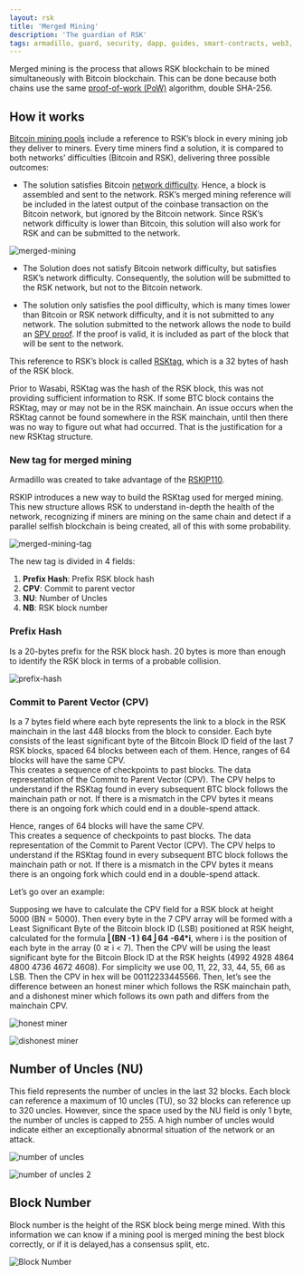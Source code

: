 ```yaml
---
layout: rsk
title: 'Merged Mining'
description: 'The guardian of RSK'
tags: armadillo, guard, security, dapp, guides, smart-contracts, web3, bitcoin, rsk, peer-to-peer, dapp-examples, blockchain
---
```


Merged mining is the process that allows RSK blockchain to be mined simultaneously with Bitcoin blockchain. 
This can be done because both chains use the same [proof-of-work (PoW)](https://en.wikipedia.org/wiki/Proof_of_work) algorithm, 
double SHA-256. 

## How it works

[Bitcoin mining pools](https://developers.rsk.co/rsk/architecture/mining/) include a reference to RSK’s block in every mining job they deliver to miners. 
Every time miners find a solution, 
it is compared to both networks’ difficulties (Bitcoin and RSK), 
delivering three possible outcomes:

- The solution satisfies Bitcoin [network difficulty](https://en.bitcoin.it/wiki/Difficulty). 
Hence, a block is assembled and sent to the network. 
RSK’s merged mining reference will be included in the latest output of the coinbase transaction on the Bitcoin network, 
but ignored by the Bitcoin network. 
Since RSK’s network difficulty is lower than Bitcoin, 
this solution will also work for RSK and can be submitted to the network.

![merged-mining](/assets/img/guides/armadillo/merged-mining.png)

- The Solution does not satisfy Bitcoin network difficulty, 
but satisfies RSK’s network difficulty. 
Consequently, the solution will be submitted to the RSK network, 
but not to the Bitcoin network.

- The solution only satisfies the pool difficulty, 
which is many times lower than Bitcoin or RSK network difficulty, 
and it is not submitted to any network.
The solution submitted to the network allows the node to build an [SPV proof](/guides/armadillo/glossary/#spv-proof). 
If the proof is valid, 
it is included as part of the block that will be sent to the network.

This reference to RSK’s block is called [RSKtag](/guides/armadillo/glossary/#rsktag/), 
which is a 32 bytes of hash of the RSK block.

Prior to Wasabi, RSKtag was the hash of the RSK block, 
this was not providing sufficient information to RSK. 
If some BTC block contains the RSKtag, 
may or may not be in the RSK mainchain. 
An issue occurs when the RSKtag cannot be found somewhere in the RSK mainchain, 
until then there was no way to figure out what had occurred. 
That is the justification for a new RSKtag structure.

### New tag for merged mining

Armadillo was created to take advantage of the [RSKIP110](https://github.com/rsksmart/RSKIPs/blob/master/IPs/RSKIP110.md). 

RSKIP introduces a new way to build the RSKtag used for merged mining. 
This new structure allows RSK to understand in-depth the health of the network, 
recognizing if miners are mining on the same chain and detect if a parallel selfish blockchain is being created, 
all of this with some probability. 

![merged-mining-tag](/assets/img/guides/armadillo/merged-mining-tag.png)

The new tag is divided in 4 fields:
1. **Prefix Hash**: Prefix RSK block hash
2. **CPV**: Commit to parent vector
3. **NU**: Number of Uncles
4. **NB**: RSK block number

### Prefix Hash

Is a 20-bytes prefix for the RSK block hash. 
20 bytes is more than enough to identify the RSK block in terms of a probable collision.

![prefix-hash](/assets/img/guides/armadillo/prefix-hash.png)

### Commit to Parent Vector (CPV)

Is a 7 bytes field where each byte represents the link to a block in the RSK mainchain in the last 448 blocks from the block to consider. 
Each byte consists of the least significant byte of the Bitcoin Block ID field of the last 7 RSK blocks, 
spaced 64 blocks between each of them. 
Hence, ranges of 64 blocks will have the same CPV.  
This creates a sequence of checkpoints to past blocks. 
The data representation of the Commit to Parent Vector (CPV). 
The CPV helps to understand if the RSKtag found in every subsequent BTC block follows the mainchain path or not. 
If there is a mismatch in the CPV bytes it means there is an ongoing fork which could end in a double-spend attack.

Hence, ranges of 64 blocks will have the same CPV.  
This creates a sequence of checkpoints to past blocks. 
The data representation of the Commit to Parent Vector (CPV). 
The CPV helps to understand if the RSKtag found in every subsequent BTC block follows the mainchain path or not. 
If there is a mismatch in the CPV bytes it means there is an ongoing fork which could end in a double-spend attack.

Let’s go over an example: 

Supposing we have to calculate the CPV field for a RSK block at height 5000 (BN = 5000). 
Then every byte in the 7 CPV array will be formed with a Least Significant Byte of the Bitcoin block ID (LSB) positioned at RSK height, 
calculated for the formula  **⎣(BN -1 ) 64⎦ 64 -64\*i**, where i is the position of each byte in the array (0 ⋜ i < 7). 
Then the CPV will be using the least significant byte for the Bitcoin Block ID at the RSK heights (4992 4928 4864 4800 4736 4672 4608). 
For simplicity we use 00, 11, 22, 33, 44, 55, 66  as LSB. 
Then the CPV in hex will be 00112233445566. 
Then, let’s see the difference between an honest miner which follows the RSK mainchain path, 
and a dishonest miner which follows its own path and differs from the mainchain CPV.

![honest miner](/assets/img/guides/armadillo/honest-miner.png)

![dishonest miner](/assets/img/guides/armadillo/dishonest-miner.png)

## Number of Uncles (NU)

This field represents the number of uncles in the last 32 blocks. 
Each block can reference a maximum of 10 uncles (TU), 
so 32 blocks can reference up to 320 uncles. However, 
since the space used by the NU field is only 1 byte, 
the number of uncles is capped to 255. 
A high number of uncles would indicate either an exceptionally abnormal situation of the network or an attack.

![number of uncles](/assets/img/guides/armadillo/number-of-uncles.png)

![number of uncles 2](/assets/img/guides/armadillo/nu-2.png)

## Block Number

Block number is the height of the RSK block being merge mined. 
With this information we can know if a mining pool is merged mining the best block correctly, 
or if it is delayed,has a consensus split, etc.

![Block Number](/assets/img/guides/armadillo/block-number.png)

